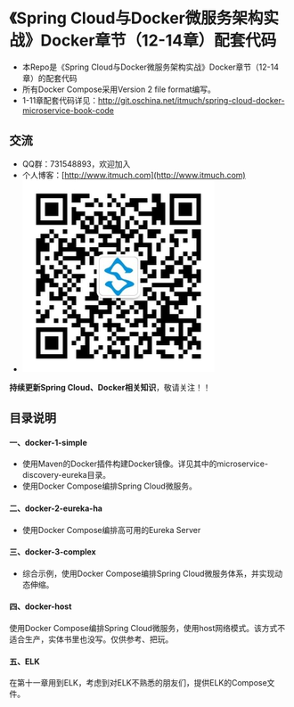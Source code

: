 # 《Spring Cloud与Docker微服务架构实战》Docker章节（12-14章）配套代码

- 本Repo是《Spring Cloud与Docker微服务架构实战》Docker章节（12-14章）的配套代码
- 所有Docker Compose采用Version 2 file format编写。
- 1-11章配套代码详见：<http://git.oschina.net/itmuch/spring-cloud-docker-microservice-book-code>




## 交流

- QQ群：731548893，欢迎加入
- 个人博客：[http://www.itmuch.com](http://www.itmuch.com)
- ![微信公众号](wx.jpg)


**持续更新Spring Cloud、Docker相关知识**，敬请关注！！




## 目录说明

#### 一、docker-1-simple

* 使用Maven的Docker插件构建Docker镜像。详见其中的microservice-discovery-eureka目录。
* 使用Docker Compose编排Spring Cloud微服务。



#### 二、docker-2-eureka-ha

* 使用Docker Compose编排高可用的Eureka Server



####  三、docker-3-complex

* 综合示例，使用Docker Compose编排Spring Cloud微服务体系，并实现动态伸缩。


#### 四、docker-host

使用Docker Compose编排Spring Cloud微服务，使用host网络模式。该方式不适合生产，实体书里也没写。仅供参考、把玩。

#### 五、ELK

在第十一章用到ELK，考虑到对ELK不熟悉的朋友们，提供ELK的Compose文件。
